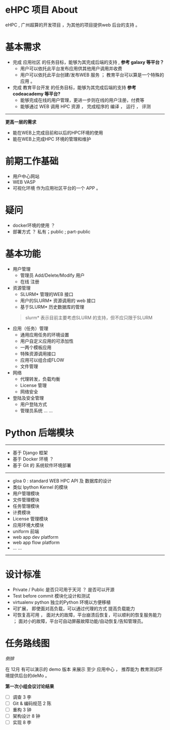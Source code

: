 # eHPC 项目 About

eHPC , 广州超算的开发项目 ，为其他的项目提供web 后台的支持 。

# 基本需求

* 完成 应用社区 的任务目标，能够为其完成后端的支持 , **参考 galaxy 等平台？**
    * 用户可以依托此平台发布应用供其他用户调用并收费 
    * 用户可以依托此平台创建/发布WEB 服务 ； 教育平台可以算是一个特殊的应用 。
*  完成 教育平台开发 的任务目标，能够为其完成后端的支持 **参考 codeacademy 等平台?**
    * 能够完成在线的用户管理，更进一步则在线的用户注册，付费等
    * 能够通过 WEB 调用 HPC 资源 ， 完成程序的 编译 ， 运行 ， 评测 

*** 
**更高一层的需求**
* 能在WEB上完成目前和以后的HPC环境的使用
* 能在WEB上完成HPC 环境的管理和维护 

# 前期工作基础
* 用户中心网站
* WEB VASP
* 可视化环境  作为应用社区平台的一个 APP 。  

# 疑问
* docker环境的使用 ？
* 部署方式 ？  私有；public ; part-public 

# 基本功能
* 用户管理
    * 管理员 Add/Delete/Modify 用户
    * 在线 注册
* 资源管理
    * SLURM* 管理的WEB 接口
    * 用户的SLURM* 资源调用的 web 接口 
    * 基于SLURM* 历史数据库的管理
    > slurm* 表示目前主要考虑SLURM 的支持，但不应只限于SLURM 
* 应用（任务）管理
    * 通用应用任务的环境设置
    * 用户自定义应用的可添加性
    * 一两个模板应用
    * 特殊资源调用接口 
    * 应用可以组合成FLOW
    * 文件管理
* 网络
    * 代理转发，负载均衡
    * License 管理 
    * 网络安全
* 登陆及安全管理
    * 用户登陆方式
    * 管理员系统
... ...

# Python 后端模块

***
* 基于 Django 框架
* 基于 Docker 环境 ？  
* 基于 Git 的 系统软件环境部署
***
* gloa 0 : standard WEB HPC API  及 数据库的设计
* 类似 Ipython Kernel 的模块
* 用户管理模块 
* 文件管理模块
* 任务管理模块
* 计费模块
* License 管理模块
* 应用环境大模块
* uniform 前端
* web app dev platform 
* web app flow platform 
* ... ...
***

#  设计标准

* Private / Public 是否只可用于天河 ？ 是否可以开源
* Test before commit 模块化设计和测试 
* virtualenv python 独立的Python 环境以方便移植
* 可扩展， 即使面对高负载，可以通过代理的方式 提高负载能力
* 可恢复高可用 ， 面对大的故障，平台崩溃后恢复，可以顺利的恢复服务能力 ； 面对小的故障，平台可自动屏蔽故障功能/自动恢复/告知管理员。

# 任务路线图

*倒排*

在 12月 有可以演示的 demo 版本 来展示 至少 应用中心 ， 推荐能为 教育测试环境提供后台的deMo 。




**第一次小组会议讨论结果**

- [ ] 调查 3 李
- [ ] Git & 编码规范 2 陈
- [ ] 重构 3  钟
- [ ] 架构设计 8 钟
- [ ] 实现 8 李
